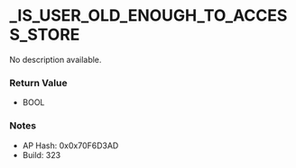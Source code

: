 # _IS_USER_OLD_ENOUGH_TO_ACCESS_STORE

No description available.

### Return Value
* BOOL

### Notes
* AP Hash: 0x0x70F6D3AD
* Build: 323

